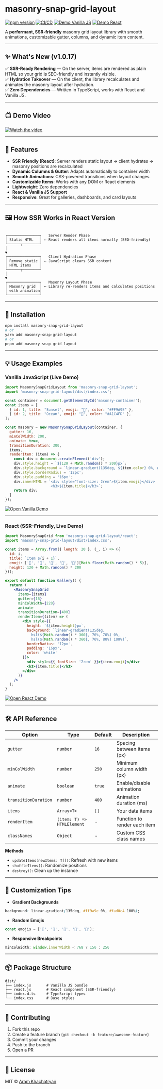
# masonry-snap-grid-layout

[![npm version](https://img.shields.io/npm/v/masonry-snap-grid-layout?color=brightgreen)](https://www.npmjs.com/package/masonry-snap-grid-layout)
[![CI/CD](https://github.com/khachatryan-dev/masonry-snap-grid-layout/actions/workflows/publish.yml/badge.svg)](https://github.com/khachatryan-dev/masonry-snap-grid-layout/actions)
[![Demo Vanilla JS](https://img.shields.io/badge/demo-vanilla%20js-blue)](https://codesandbox.io/p/sandbox/l9xl7s)
[![Demo React](https://img.shields.io/badge/demo-react-blue)](https://codesandbox.io/p/sandbox/rgxsxp)

A **performant, SSR-friendly** masonry grid layout library with smooth animations, customizable gutter, columns, and dynamic item content.

---

## ✨ What's New (v1.0.17)
✅ **SSR-Ready Rendering** — On the server, items are rendered as plain HTML so your grid is SEO-friendly and instantly visible.  
✅ **Hydration Takeover** — On the client, the library recalculates and animates the masonry layout after hydration.  
✅ **Zero Dependencies** — Written in TypeScript, works with React and Vanilla JS.  

---

## 📺 Demo Video

[![Watch the video](https://img.youtube.com/vi/mHK_6z9WEWs/hqdefault.jpg)](https://www.youtube.com/watch?v=mHK_6z9WEWs)

---

## 🚀 Features

- **SSR Friendly (React)**: Server renders static layout → client hydrates → masonry positions are recalculated
- **Dynamic Columns & Gutter**: Adapts automatically to container width
- **Smooth Animations**: CSS-powered transitions when layout changes
- **Customizable Items**: Works with any DOM or React elements
- **Lightweight**: Zero dependencies
- **React & Vanilla JS Support**
- **Responsive**: Great for galleries, dashboards, and card layouts

---

## 🖼 How SSR Works in React Version

```

┌───────────────┐   Server Render Phase
│ Static HTML   │ ← React renders all items normally (SEO-friendly)
└──────┬────────┘
│
▼
┌───────────────┐   Client Hydration Phase
│ Remove static │ ← JavaScript clears SSR content
│ HTML items    │
└──────┬────────┘
│
▼
┌───────────────┐   Masonry Layout Phase
│ Masonry grid  │ ← Library re-renders items and calculates positions
│ with animation│
└───────────────┘

````

---

## 🔧 Installation

```bash
npm install masonry-snap-grid-layout
# or
yarn add masonry-snap-grid-layout
# or
pnpm add masonry-snap-grid-layout
````

---

## 💡 Usage Examples

### Vanilla JavaScript (Live Demo)

```javascript
import MasonrySnapGridLayout from 'masonry-snap-grid-layout';
import 'masonry-snap-grid-layout/dist/index.css';

const container = document.getElementById('masonry-container');
const items = [
  { id: 1, title: "Sunset", emoji: "🌅", color: "#FF9A9E" },
  { id: 2, title: "Ocean", emoji: "🌊", color: "#A1C4FD" },
];

const masonry = new MasonrySnapGridLayout(container, {
  gutter: 16,
  minColWidth: 200,
  animate: true,
  transitionDuration: 300,
  items,
  renderItem: (item) => {
    const div = document.createElement('div');
    div.style.height = `${120 + Math.random() * 200}px`;
    div.style.background = `linear-gradient(135deg, ${item.color} 0%, #FFFFFF 100%)`;
    div.style.borderRadius = '12px';
    div.style.padding = '16px';
    div.innerHTML = `<div style="font-size: 2rem">${item.emoji}</div>
                     <h3>${item.title}</h3>`;
    return div;
  }
});
```

[![Open Vanilla Demo](https://codesandbox.io/static/img/play-codesandbox.svg)](https://codesandbox.io/p/sandbox/l9xl7s)

---

### React (SSR-Friendly, Live Demo)

```jsx
import MasonrySnapGrid from 'masonry-snap-grid-layout/react';
import 'masonry-snap-grid-layout/dist/index.css';

const items = Array.from({ length: 20 }, (_, i) => ({
  id: i,
  title: `Item ${i + 1}`,
  emoji: ['🌻', '🌈', '🍕', '🎸', '🚀'][Math.floor(Math.random() * 5)],
  height: 120 + Math.random() * 200
}));

export default function Gallery() {
  return (
    <MasonrySnapGrid
      items={items}
      gutter={16}
      minColWidth={220}
      animate
      transitionDuration={400}
      renderItem={(item) => (
        <div style={{
          height: `${item.height}px`,
          background: `linear-gradient(135deg, 
            hsl(${Math.random() * 360}, 70%, 70%) 0%, 
            hsl(${Math.random() * 360}, 70%, 80%) 100%)`,
          borderRadius: '12px',
          padding: '16px',
          color: 'white'
        }}>
          <div style={{ fontSize: '2rem' }}>{item.emoji}</div>
          <h3>{item.title}</h3>
        </div>
      )}
    />
  );
}
```

[![Open React Demo](https://codesandbox.io/static/img/play-codesandbox.svg)](https://codesandbox.io/p/sandbox/rgxsxp)

---

## 🛠️ API Reference

| Option               | Type                       | Default | Description                  |
| -------------------- | -------------------------- | ------- | ---------------------------- |
| `gutter`             | `number`                   | `16`    | Spacing between items (px)   |
| `minColWidth`        | `number`                   | `250`   | Minimum column width (px)    |
| `animate`            | `boolean`                  | `true`  | Enable/disable animations    |
| `transitionDuration` | `number`                   | `400`   | Animation duration (ms)      |
| `items`              | `Array<T>`                 | `[]`    | Your data items              |
| `renderItem`         | `(item: T) => HTMLElement` | -       | Function to render each item |
| `classNames`         | `Object`                   | -       | Custom CSS class names       |

**Methods**

* `updateItems(newItems: T[])`: Refresh with new items
* `shuffleItems()`: Randomize positions
* `destroy()`: Clean up the instance

---

## 🎨 Customization Tips

* **Gradient Backgrounds**

```css
background: linear-gradient(135deg, #ff9a9e 0%, #fad0c4 100%);
```

* **Random Emojis**

```js
const emojis = ['🌻', '🌈', '🍕', '🎸', '🚀'];
```

* **Responsive Breakpoints**

```js
minColWidth: window.innerWidth < 768 ? 150 : 250
```

---

## 📦 Package Structure

```
dist/
├── index.js       # Vanilla JS bundle
├── react.js       # React component (SSR-friendly)
├── index.d.ts     # TypeScript types
└── index.css      # Base styles
```

---

## 🤝 Contributing

1. Fork this repo
2. Create a feature branch (`git checkout -b feature/awesome-feature`)
3. Commit your changes
4. Push to the branch
5. Open a PR

---

## 📄 License

MIT © [Aram Khachatryan](https://github.com/khachatryan-dev)


